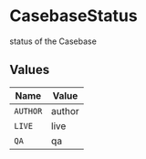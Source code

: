 # CasebaseStatus

status of the Casebase


## Values

| Name     | Value    |
| -------- | -------- |
| `AUTHOR` | author   |
| `LIVE`   | live     |
| `QA`     | qa       |